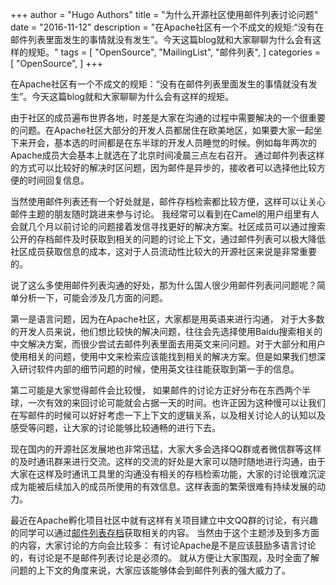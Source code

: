 +++
author = "Hugo Authors"
title = "为什么开源社区使用邮件列表讨论问题"
date = "2016-11-12"
description = "在Apache社区有一个不成文的规矩:“没有在邮件列表里面发生的事情就没有发生”。今天这篇blog就和大家聊聊为什么会有这样的规矩。"
tags = [
    "OpenSource",
    "MailingList",
    "邮件列表",
]
categories = [
    "OpenSource",
]
+++

在Apache社区有一个不成文的规矩：“没有在邮件列表里面发生的事情就没有发生”。今天这篇blog就和大家聊聊为什么会有这样的规矩。

由于社区的成员遍布世界各地，时差是大家在沟通的过程中需要解决的一个很重要的问题。在Apache社区大部分的开发人员都居住在欧美地区，如果要大家一起坐下来开会，基本选的时间都是在东半球的开发人员睡觉的时候。例如每年两次的Apache成员大会基本上就选在了北京时间凌晨三点左右召开。 通过邮件列表这样的方式可以比较好的解决时区问题，因为邮件是异步的，接收者可以选择他比较方便的时间回复信息。

当然使用邮件列表还有一个好处就是，邮件存档检索都比较方便，这样可以让关心邮件主题的朋友随时跳进来参与讨论。 我经常可以看到在Camel的用户组里有人会就几个月以前讨论的问题接着发信寻找更好的解决方案。社区成员可以通过搜索公开的存档邮件及时获取到相关的问题的讨论上下文，通过邮件列表可以极大降低社区成员获取信息的成本，这对于人员流动性比较大的开源社区来说是非常重要的。

说了这么多使用邮件列表沟通的好处，那为什么国人很少用邮件列表问问题呢？简单分析一下，可能会涉及几方面的问题。

第一是语言问题，因为在Apache社区，大家都是用英语来进行沟通， 对于大多数的开发人员来说，他们想比较快的解决问题，往往会先选择使用Baidu搜索相关的中文解决方案，而很少尝试去邮件列表里面去用英文来问问题。对于大部分和用户使用相关的问题，使用中文来检索应该能找到相关的解决方案。但是如果我们想深入研讨软件内部的细节问题的时候，使用英文往往能获取到第一手的信息。

第二可能是大家觉得邮件会比较慢， 如果邮件的讨论方正好分布在东西两个半球，一次有效的来回讨论可能就会占据一天的时间。也许正因为这种慢可以让我们在写邮件的时候可以好好考虑一下上下文的逻辑关系，以及相关讨论人的认知以及感受等问题，让大家的讨论能够比较通畅的进行下去。

现在国内的开源社区发展地也非常迅猛，大家大多会选择QQ群或者微信群等这样的及时通讯群来进行交流。这样的交流的好处是大家可以随时随地进行沟通，由于大家在这样及时通讯工具里的沟通没有相关的存档检索功能，大家的讨论很难沉淀成为能被后续加入的成员所使用的有效信息。这样表面的繁荣很难有持续发展的动力。

最近在Apache孵化项目社区中就有这样有关项目建立中文QQ群的讨论，有兴趣的同学可以通过[邮件列表存档](https://www.mail-archive.com/general@incubator.apache.org/msg57192.html)获取相关的内容。 当然由于这个主题涉及到多方面的内容，大家讨论的方向会比较多： 有讨论Apache是不是应该鼓励多语言讨论的，有讨论是不是邮件列表讨论是必须的。 就从方便让大家围观，及时全面了解问题的上下文的角度来说，大家应该能够体会到邮件列表的强大威力了。
